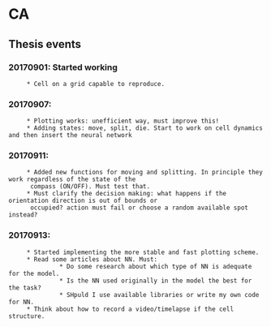 # CA

## Thesis events
### 20170901: Started working 
         * Cell on a grid capable to reproduce.
### 20170907:
         * Plotting works: unefficient way, must improve this!
         * Adding states: move, split, die. Start to work on cell dynamics and then insert the neural network
### 20170911:
         * Added new functions for moving and splitting. In principle they work regardless of the state of the
          compass (ON/OFF). Must test that.
         * Must clarify the decision making: what happens if the orientation direction is out of bounds or 
          occupied? action must fail or choose a random available spot instead?
### 20170913:
         * Started implementing the more stable and fast plotting scheme.
         * Read some articles about NN. Must:
                  * Do some research about which type of NN is adequate for the model.
                  * Is the NN used originally in the model the best for the task?
                  * SHpuld I use available libraries or write my own code for NN.
         * Think about how to record a video/timelapse if the cell structure.
